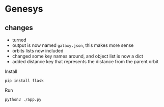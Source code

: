 # Genesys

## changes
- turned 
- output is now named `galaxy.json`, this makes more sense
- orbits lists now included
- changed some key names around, and object list is now a dict
- added distance key that represents the distance from the parent orbit

Install
```
pip install flask
```

Run
```
python3 ./app.py
```